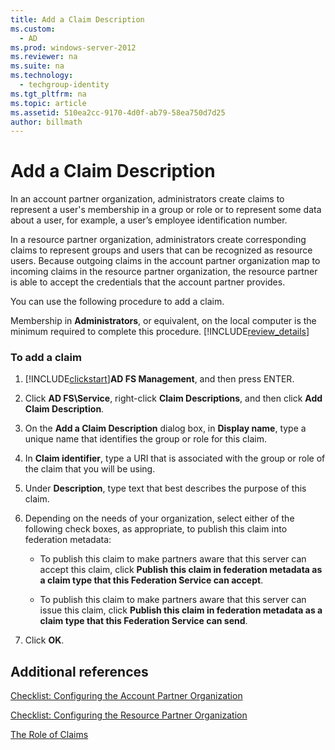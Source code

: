```yaml
---
title: Add a Claim Description
ms.custom: 
  - AD
ms.prod: windows-server-2012
ms.reviewer: na
ms.suite: na
ms.technology: 
  - techgroup-identity
ms.tgt_pltfrm: na
ms.topic: article
ms.assetid: 510ea2cc-9170-4d0f-ab79-58ea750d7d25
author: billmath
---
```

# Add a Claim Description
In an account partner organization, administrators create claims to represent a user's membership in a group or role or to represent some data about a user, for example, a user’s employee identification number.  
  
In a resource partner organization, administrators create corresponding claims to represent groups and users that can be recognized as resource users. Because outgoing claims in the account partner organization map to incoming claims in the resource partner organization, the resource partner is able to accept the credentials that the account partner provides.  
  
You can use the following procedure to add a claim.  
  
Membership in **Administrators**, or equivalent, on the local computer is the minimum required to complete this procedure. [!INCLUDE[review_details](../Token/review_details_md.md)]  
  
### To add a claim  
  
1.  [!INCLUDE[clickstart](../Token/clickstart_md.md)]**AD FS Management**, and then press ENTER.  
  
2.  Click **AD FS\\Service**, right\-click **Claim Descriptions**, and then click **Add Claim Description**.  
  
3.  On the **Add a Claim Description** dialog box, in **Display name**, type a unique name that identifies the group or role for this claim.  
  
4.  In **Claim identifier**, type a URI that is associated with the group or role of the claim that you will be using.  
  
5.  Under **Description**, type text that best describes the purpose of this claim.  
  
6.  Depending on the needs of your organization, select either of the following check boxes, as appropriate, to publish this claim into federation metadata:  
  
    -   To publish this claim to make partners aware that this server can accept this claim, click **Publish this claim in federation metadata as a claim type that this Federation Service can accept**.  
  
    -   To publish this claim to make partners aware that this server can issue this claim, click **Publish this claim in federation metadata as a claim type that this Federation Service can send**.  
  
7.  Click **OK**.  
  
## Additional references  
[Checklist: Configuring the Account Partner Organization](../Topic/Checklist--Configuring-the-Account-Partner-Organization.md)  
  
[Checklist: Configuring the Resource Partner Organization](../Topic/Checklist--Configuring-the-Resource-Partner-Organization.md)  
  
[The Role of Claims](../Topic/The-Role-of-Claims.md)  
  
